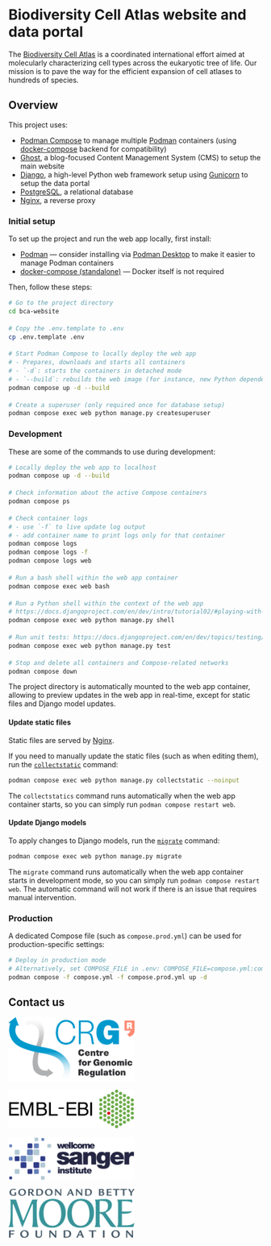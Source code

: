 # Biodiversity Cell Atlas website and data portal

The [Biodiversity Cell Atlas][] is a coordinated international effort aimed at molecularly characterizing cell types across the eukaryotic tree of life. Our mission is to pave the way for the efficient expansion of cell atlases to hundreds of species.

## Overview

This project uses:

* [Podman Compose][] to manage multiple [Podman][] containers (using [docker-compose][Docker Compose] backend for compatibility)
* [Ghost][], a blog-focused Content Management System (CMS) to setup the main website
* [Django][], a high-level Python web framework setup using [Gunicorn][] to setup the data portal
* [PostgreSQL][], a relational database
* [Nginx][], a reverse proxy

### Initial setup

To set up the project and run the web app locally, first install:
* [Podman][] — consider installing via [Podman Desktop][] to make it easier to manage Podman containers
* [docker-compose (standalone)][docker-compose] — Docker itself is not required

Then, follow these steps:

```bash
# Go to the project directory
cd bca-website

# Copy the .env.template to .env
cp .env.template .env

# Start Podman Compose to locally deploy the web app
# - Prepares, downloads and starts all containers
# - `-d`: starts the containers in detached mode
# - `--build`: rebuilds the web image (for instance, new Python dependencies in `requirements.txt`)
podman compose up -d --build

# Create a superuser (only required once for database setup)
podman compose exec web python manage.py createsuperuser
```

### Development

These are some of the commands to use during development:

```bash
# Locally deploy the web app to localhost
podman compose up -d --build

# Check information about the active Compose containers
podman compose ps

# Check container logs
# - use `-f` to live update log output
# - add container name to print logs only for that container
podman compose logs
podman compose logs -f
podman compose logs web

# Run a bash shell within the web app container
podman compose exec web bash

# Run a Python shell within the context of the web app
# https://docs.djangoproject.com/en/dev/intro/tutorial02/#playing-with-the-api
podman compose exec web python manage.py shell

# Run unit tests: https://docs.djangoproject.com/en/dev/topics/testing/
podman compose exec web python manage.py test

# Stop and delete all containers and Compose-related networks
podman compose down
```

The project directory is automatically mounted to the web app container,
allowing to preview updates in the web app in real-time, except for
static files and Django model updates.

#### Update static files

Static files are served by [Nginx][].

If you need to manually update the static files (such as when editing them),
run the [`collectstatic`][collectstatic] command:

```bash
podman compose exec web python manage.py collectstatic --noinput
```

The `collectstatics` command runs automatically when the web app container starts,
so you can simply run `podman compose restart web`.

#### Update Django models

To apply changes to Django models, run the [`migrate`][migrate] command:

```bash
podman compose exec web python manage.py migrate
```

The `migrate` command runs automatically when the web app container starts in
development mode, so you can simply run `podman compose restart web`.
The automatic command will not work if there is an issue that requires
manual intervention.

### Production

A dedicated Compose file (such as `compose.prod.yml`) can be used for production-specific settings:

``` bash
# Deploy in production mode
# Alternatively, set COMPOSE_FILE in .env: COMPOSE_FILE=compose.yml:compose.prod.yml
podman compose -f compose.yml -f compose.prod.yml up -d
```

## Contact us

[<img src="app/static/app/images/logos/CRG/LOGOs-CRG-ENG_2014_transparent_back.png" width="250" target="_blank" alt="Centre for Genomic Regulation (CRG)"/>][CRG]

[<img src="app/static/app/images/logos/EMBL-EBI/EMBL_EBI_Logo_black.svg" width="250" target="_blank" alt="European Bioinformatics Institute (EMBL-EBI)"/>][EBI]

[<img src="app/static/app/images/logos/Sanger/Wellcome_Sanger_Institute_Logo_Landscape_Digital_RGB_Full_Colour.svg" width="250" target="_blank" alt="Wellcome Sanger Institute (Sanger)"/>][Sanger]

[<img src="app/static/app/images/logos/Moore/Gordon_and_Betty_Moore_Foundation_logo.svg" width="250" target="_blank" alt="Gordon and Betty Moore Foundation"/>][Moore]

[Podman]: https://podman.io
[Podman Compose]: https://docs.podman.io/en/stable/markdown/podman-compose.1.html
[Podman Desktop]: https://podman-desktop.io
[Docker Compose]: https://docs.docker.com/compose
[docker-compose]: https://docs.docker.com/compose/install/standalone/
[Django]: https://djangoproject.com
[PostgreSQL]: https://postgresql.org
[Nginx]: https://nginx.org
[Gunicorn]: https://gunicorn.org
[Ghost]: https://ghost.org

[collectstatic]: https://docs.djangoproject.com/en/5.2/ref/contrib/staticfiles/#collectstatic
[migrate]: https://docs.djangoproject.com/en/dev/topics/migrations/

[CRG]: https://crg.eu
[EBI]: https://ebi.ac.uk/
[Sanger]: https://sanger.ac.uk/
[Moore]: https://moore.org

[Biodiversity Cell Atlas]: https://biodiversitycellatlas.org
